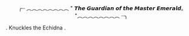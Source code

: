 <p align="center">
╭┈ ︵︵︵︵︵︵︵︵ " 𝙏𝙝𝙚 𝙂𝙪𝙖𝙧𝙙𝙞𝙖𝙣 𝙤𝙛 𝙩𝙝𝙚 𝙈𝙖𝙨𝙩𝙚𝙧 𝙀𝙢𝙚𝙧𝙖𝙡𝙙｡ "︵︵︵︵︵︵︵︵ ┈╮
  
  . Knuckles the Echidna .
</p>
